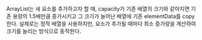 ArrayList는 새 요소를 추가하고자 할 때, capacity가 기존 배열의 크기와 같아지면 기존 용량의 1.5배만큼 증가시키고 그 크기가 늘어난 배열에 기존 elementData를 copy한다. 
실제로는 정적 배열을 사용하지만, 요소가 추가될 때마다 최소 증가량을 계산하여 크기를 늘리는 방식으로 동작한다.
